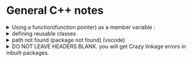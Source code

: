 # General C++ notes

<details>
    <summary>
        Using a function(function pointer) as a member variable :
    </summary>
    
    You have a class implementing some pipeline, that may take one of many preprocessing functions to be part of its pipeline, based on the user's choice. 

    if all the options are included in the class definition, The class definition becomes unreadable. 

    i.e in reference to the Single responsibility principle of SOLID.

    example : 

```cpp
class pipeline{

    /*defining the function pointer of the signature of a preprocessor
    i.e A preprocessor that takes 2 integers and returns 1 integer.*/
    typedef int (*preprocessorMethod)(int, int);

    int a, b;
    char* csvOutPath[256];
    preprocessorMethod processor;

    public:
        featureExtractor( preprocessorMethod processor ){
            a = 2;
            b = 3;
            this->processor = processor; 
        }

        int getval(){
            int c = processor(a,b);
            return c; 
        }
};

int add(int a, int b){
    return a+b;
}

int subtract(int a, int b){
    return a-b;
}


int main(int argc, char *argv[]) {

    pipeline testpipeline{subtract};

    int a = testfptr.getval();

    std::cout<< "\n function poineter a parameter test : " << a;

    return(0);
}
```

</details>

<details>
    <summary>
    defining reusable classes
    </summary>
Most often, classes are defined in header files of the same name as the class, and any member functions defined outside of the class are put in a . cpp file of the same name as the class  

<a href="https://www.learncpp.com/cpp-tutorial/classes-and-header-files/">learncpp discusses this</a>
</details>

<details>
    <summary>
    path not found (package not found) (vscode)
    </summary>

- check in <code>/usr/include</code> or <code>/usr/local/</code>
- if you cant find it, uninstall, reinstall, and look install/build logs for the exact package name / path to the package.
- once you find the package do a <code>dpkg -L '''package path'''</code>
- you can find a director where this particular package, and possibly other packages will be there. Add the inner most common directory to  <code>c_cpp_properties.json</code>
![alt text](imgs/image-1.png) 

</details>

<details>
<summary>
DO NOT LEAVE HEADERS BLANK. you will get Crazy linkage errors in inbuilt packages.
</summary>

![alt text](imgs/image-2.png)
</details>